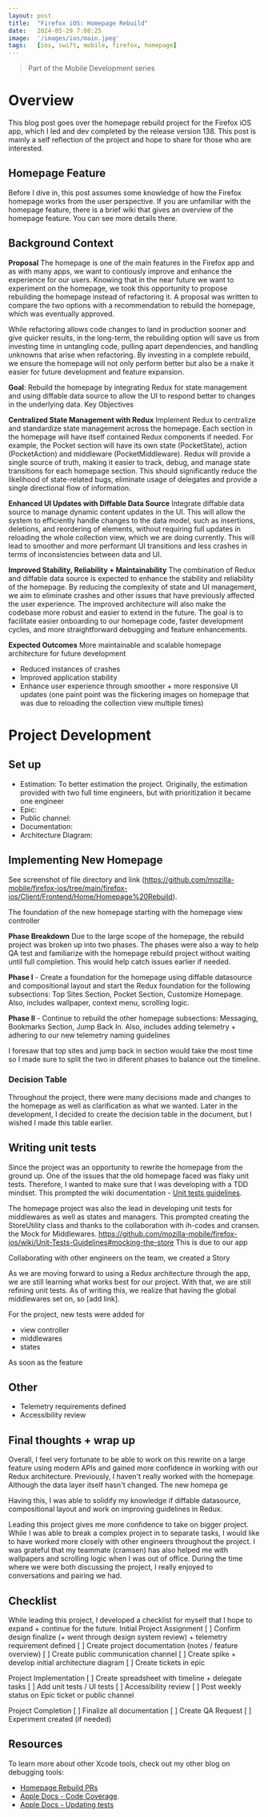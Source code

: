 ```yaml
---
layout: post
title:  "Firefox iOS: Homepage Rebuild"
date:   2024-05-29 7:08:25
image:  '/images/ios/main.jpeg'
tags:   [ios, swift, mobile, firefox, homepage]
---
```


> Part of the Mobile Development series

# Overview
This blog post goes over the homepage rebuild project for the Firefox iOS app, which I led and dev completed by the release version 138. This post is mainly a self reflection of the project and hope to share for those who are interested.

## Homepage Feature
Before I dive in, this post assumes some knowledge of how the Firefox homepage works from the user perspective. If you are unfamiliar with the homepage feature, there is a brief wiki that gives an overview of the homepage feature. You can see more details there. 

## Background Context
**Proposal**
The homepage is one of the main features in the Firefox app and as with many apps, we want to contiously improve and enhance the experience for our users. Knowing that in the near future we want to experiment on the homepage, we took this opportunity to propose rebuilding the homepage instead of refactoring it. A proposal was written to compare the two options with a recommendation to rebuild the homepage, which was eventually approved.

While refactoring allows code changes to land in production sooner and give quicker results, in the long-term, the rebuilding option will save us from investing time in untangling code, pulling apart dependencies, and handling unknowns that arise when refactoring. By investing in a complete rebuild, we ensure the homepage will not only perform better but also be a make it easier for future development and feature expansion.

**Goal**: Rebuild the homepage by integrating Redux for state management and using diffable data source to allow the UI to respond better to changes in the underlying data.
Key Objectives

**Centralized State Management with Redux**
Implement Redux to centralize and standardize state management across the homepage. Each section in the homepage will have itself contained Redux components if needed. For example, the Pocket section will have its own state (PocketState), action (PocketAction) and middleware (PocketMiddleware). Redux will provide a single source of truth, making it easier to track, debug, and manage state transitions for each homepage section. This should significantly reduce the likelihood of state-related bugs, eliminate usage of delegates and provide a single directional flow of information.

**Enhanced UI Updates with Diffable Data Source**
Integrate diffable data source to manage dynamic content updates in the UI. This will allow the system to efficiently handle changes to the data model, such as insertions, deletions, and reordering of elements, without requiring full updates in reloading the whole collection view, which we are doing currently. This will lead to smoother and more performant UI transitions and less crashes in terms of inconsistencies between data and UI.

**Improved Stability, Reliability + Maintainability**
The combination of Redux and diffable data source is expected to enhance the stability and reliability of the homepage. By reducing the complexity of state and UI management, we aim to eliminate crashes and other issues that have previously affected the user experience. The improved architecture will also make the codebase more robust and easier to extend in the future. The goal is to facilitate easier onboarding to our homepage code, faster development cycles, and more straightforward debugging and feature enhancements.

**Expected Outcomes**
More maintainable and scalable homepage architecture for future development
- Reduced instances of crashes
- Improved application stability
- Enhance user experience through smoother + more responsive UI updates (one paint point was the flickering images on homepage that was due to reloading the collection view multiple times)

# Project Development 
## Set up 
- Estimation: To better estimation the project. Originally, the estimation provided with two full time engineers, but with prioritization it became one engineer
- Epic:
- Public channel: 
- Documentation:
- Architecture Diagram: 

## Implementing New Homepage
See screenshot of file directory and link (https://github.com/mozilla-mobile/firefox-ios/tree/main/firefox-ios/Client/Frontend/Home/Homepage%20Rebuild).

The foundation of the new homepage starting with the homepage view controller 

**Phase Breakdown**
Due to the large scope of the homepage, the rebuild project was broken up into two phases. The phases were also a way to help QA test and familiarize with the homepage rebuild project without waiting until full completion. This would help catch issues earlier if needed.

**Phase I** - Create a foundation for the homepage using diffable datasource and compositional layout and start the Redux foundation for the following subsections: Top Sites Section, Pocket Section, Customize Homepage. Also, includes wallpaper, context menu, scrolling logic.

**Phase II** - Continue to rebuild the other homepage subsections: Messaging, Bookmarks Section, Jump Back In. Also, includes adding telemetry + adhering to our new telemetry naming guidelines

I foresaw that top sites and jump back in section would take the most time so I made sure to split the two in diferent phases to balance out the timeline.

### Decision Table
Throughout the project, there were many decisions made and changes to the homepage as well as clarification as what we wanted. Later in the development, I decided to create the decision table in the document, but I wished I made this table earlier.

## Writing unit tests
Since the project was an opportunity to rewrite the homepage from the ground up. One of the issues that the old homepage faced was flaky unit tests. Therefore, I wanted to make sure that I was developing with a TDD mindset. This prompted the wiki documentation - [Unit tests guidelines](https://github.com/mozilla-mobile/firefox-ios/wiki/Unit-Tests-Guidelines/_history).

The homepage project was also the lead in developing unit tests for middlewares as well as states and managers. This prompted creating the StoreUtility class and thanks to the collaboration with ih-codes and cransen.  the Mock for Middlewares. https://github.com/mozilla-mobile/firefox-ios/wiki/Unit-Tests-Guidelines#mocking-the-store This is due to our app

Collaborating with other engineers on the team, we created a Story

As we are moving forward to using a Redux architecture through the app, we are still learning what works best for our project. With that, we are still refining unit tests. As of writing this, we realize that having the global middlewares set on, so [add link]. 

For the project, new tests were added for 
* view controller
* middlewares
* states

As soon as the feature

## Other 
- Telemetry requirements defined
- Accessibility review

## Final thoughts + wrap up
Overall, I feel very fortunate to be able to work on this rewrite on a large feature using modern APIs and gained more confidence in working with our Redux architecture. Previously, I haven't really worked with the homepage. Although the data layer itself hasn't changed. The new homepa ge

Having this, I was able to solidify my knowledge if diffable datasource, compositional layout and work on improving guidelines in Redux. 

Leading this project gives me more confidence to take on bigger project. While I was able to break a complex project in to separate tasks, I would like to have worked more closely with other engineers throughout the project. I was grateful that my teammate (cramsen) has also helped me with wallpapers and scrolling logic when I was out of office. During the time where we were both discussing the project, I really enjoyed to conversations and pairing we had. 

## Checklist 
While leading this project, I developed a checklist for myself that I hope to expand + continue for the future.
Initial Project Assignment
[ ] Confirm design finalize (+ went through design system review) + telemetry requirement defined
[ ] Create project documentation (notes / feature overview)
[ ] Create public communication channel
[ ] Create spike + develop initial architecture diagram
[ ] Create tickets in epic

Project Implementation
[ ] Create spreadsheet with timeline + delegate tasks
[ ] Add unit tests / UI tests
[ ] Accessibility review
[ ] Post weekly status on Epic ticket or public channel

Project Completion
[ ] Finalize all documentation
[ ] Create QA Request
[ ] Experiment created (if needed)

## Resources
To learn more about other Xcode tools, check out my other blog on debugging tools:
* [Homepage Rebuild PRs](https://github.com/Quick/Quick/blob/main/Documentation/en-us/README.md#documentation)
* [Apple Docs - Code Coverage](https://developer.apple.com/documentation/xcode/determining-how-much-code-your-tests-cover#Enable-code-coverage-in-your-test-plan).
* [Apple Docs - Updating tests](https://developer.apple.com/documentation/xcode/updating-your-existing-codebase-to-accommodate-unit-tests)
